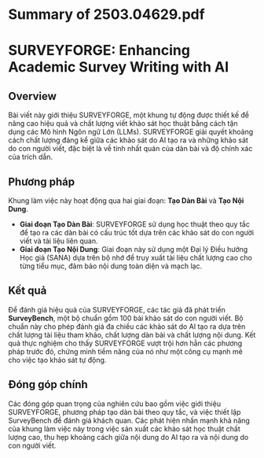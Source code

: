 # Summary of 2503.04629.pdf

# SURVEYFORGE: Enhancing Academic Survey Writing with AI

## Overview
Bài viết này giới thiệu SURVEYFORGE, một khung tự động được thiết kế để nâng cao hiệu quả và chất lượng viết khảo sát học thuật bằng cách tận dụng các Mô hình Ngôn ngữ Lớn (LLMs). SURVEYFORGE giải quyết khoảng cách chất lượng đáng kể giữa các khảo sát do AI tạo ra và những khảo sát do con người viết, đặc biệt là về tính nhất quán của dàn bài và độ chính xác của trích dẫn.

## Phương pháp
Khung làm việc này hoạt động qua hai giai đoạn: **Tạo Dàn Bài** và **Tạo Nội Dung**. 

- **Giai đoạn Tạo Dàn Bài**: SURVEYFORGE sử dụng học thuật theo quy tắc để tạo ra các dàn bài có cấu trúc tốt dựa trên các khảo sát do con người viết và tài liệu liên quan.
- **Giai đoạn Tạo Nội Dung**: Giai đoạn này sử dụng một Đại lý Điều hướng Học giả (SANA) dựa trên bộ nhớ để truy xuất tài liệu chất lượng cao cho từng tiểu mục, đảm bảo nội dung toàn diện và mạch lạc.

## Kết quả
Để đánh giá hiệu quả của SURVEYFORGE, các tác giả đã phát triển **SurveyBench**, một bộ chuẩn gồm 100 bài khảo sát do con người viết. Bộ chuẩn này cho phép đánh giá đa chiều các khảo sát do AI tạo ra dựa trên chất lượng tài liệu tham khảo, chất lượng dàn bài và chất lượng nội dung. Kết quả thực nghiệm cho thấy SURVEYFORGE vượt trội hơn hẳn các phương pháp trước đó, chứng minh tiềm năng của nó như một công cụ mạnh mẽ cho việc tạo khảo sát tự động.

## Đóng góp chính
Các đóng góp quan trọng của nghiên cứu bao gồm việc giới thiệu SURVEYFORGE, phương pháp tạo dàn bài theo quy tắc, và việc thiết lập SurveyBench để đánh giá khách quan. Các phát hiện nhấn mạnh khả năng của khung làm việc này trong việc sản xuất các khảo sát học thuật chất lượng cao, thu hẹp khoảng cách giữa nội dung do AI tạo ra và nội dung do con người viết.
